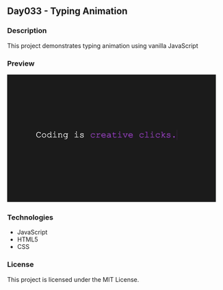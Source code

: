 ## Day033 - Typing Animation

### Description

This project demonstrates typing animation using vanilla JavaScript

### Preview

![Image](assets/preview.gif)

### Technologies

* JavaScript
* HTML5
* CSS

### License

This project is licensed under the MIT License.
